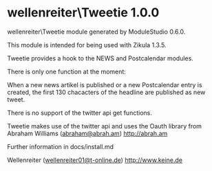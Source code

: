 wellenreiter\Tweetie 1.0.0
===========================

wellenreiter\Tweetie module generated by ModuleStudio 0.6.0.

This module is intended for being used with Zikula 1.3.5.

Tweetie provides a hook to the NEWS and Postcalendar modules.

There is only one function at the moment:

When a new news artikel is published or a new Postcalendar entry is created, the first 130 chacacters of the headline are published as new tweet.

There is no support of the twitter api get functions.

Tweetie makes use of the twitter api and uses the Oauth library from  Abraham Williams (abraham@abrah.am) http://abrah.am

Further information in docs/install.md


Wellenreiter (wellenreiter01@t-online.de)
http://www.keine.de
